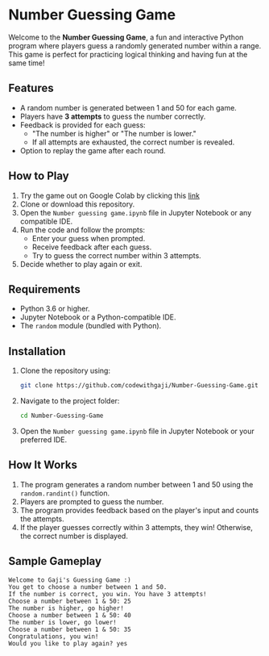 # Number Guessing Game

Welcome to the **Number Guessing Game**, a fun and interactive Python program where players guess a randomly generated number within a range. This game is perfect for practicing logical thinking and having fun at the same time!


## Features
- A random number is generated between 1 and 50 for each game.
- Players have **3 attempts** to guess the number correctly.
- Feedback is provided for each guess:
  - "The number is higher" or "The number is lower."
  - If all attempts are exhausted, the correct number is revealed.
- Option to replay the game after each round.

## How to Play
1. Try the game out on Google Colab by clicking this [link](https://tinyurl.com/gajinumguessinggame)
2. Clone or download this repository.
3. Open the `Number guessing game.ipynb` file in Jupyter Notebook or any compatible IDE.
4. Run the code and follow the prompts:
   - Enter your guess when prompted.
   - Receive feedback after each guess.
   - Try to guess the correct number within 3 attempts.
5. Decide whether to play again or exit.

## Requirements
- Python 3.6 or higher.
- Jupyter Notebook or a Python-compatible IDE.
- The `random` module (bundled with Python).

## Installation
1. Clone the repository using:
   ```bash
   git clone https://github.com/codewithgaji/Number-Guessing-Game.git
   ```
2. Navigate to the project folder:
   ```bash
   cd Number-Guessing-Game
   ```
3. Open the `Number guessing game.ipynb` file in Jupyter Notebook or your preferred IDE.

## How It Works
1. The program generates a random number between 1 and 50 using the `random.randint()` function.
2. Players are prompted to guess the number.
3. The program provides feedback based on the player's input and counts the attempts.
4. If the player guesses correctly within 3 attempts, they win! Otherwise, the correct number is displayed.

## Sample Gameplay
```
Welcome to Gaji's Guessing Game :)
You get to choose a number between 1 and 50.
If the number is correct, you win. You have 3 attempts!
Choose a number between 1 & 50: 25
The number is higher, go higher!
Choose a number between 1 & 50: 40
The number is lower, go lower!
Choose a number between 1 & 50: 35
Congratulations, you win!
Would you like to play again? yes
```
